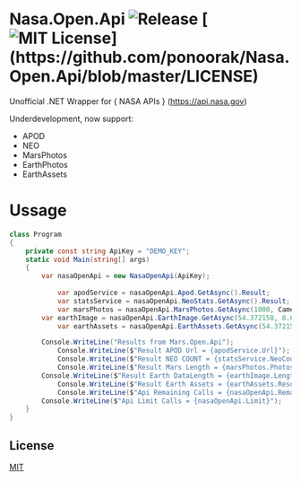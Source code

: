 # Nasa.Open.Api ![Release](https://github.com/ponoorak/Nasa.Open.Api/workflows/Release/badge.svg?branch=master) [![MIT License](https://img.shields.io/apm/l/atomic-design-ui.svg?)](https://github.com/ponoorak/Nasa.Open.Api/blob/master/LICENSE)

Unofficial .NET Wrapper for { NASA APIs } (https://api.nasa.gov)

Underdevelopment, now support: 
* APOD
* NEO
* MarsPhotos
* EarthPhotos
* EarthAssets
	
# Ussage

``` C#
class Program
{
    private const string ApiKey = "DEMO_KEY";
    static void Main(string[] args)
    {
	    var nasaOpenApi = new NasaOpenApi(ApiKey);
	    
            var apodService = nasaOpenApi.Apod.GetAsync().Result;
            var statsService = nasaOpenApi.NeoStats.GetAsync().Result;
            var marsPhotos = nasaOpenApi.MarsPhotos.GetAsync(1000, CameraName.FHAZ).Result;
	    var earthImage = nasaOpenApi.EarthImage.GetAsync(54.372158, 8.638306).Result;
            var earthAssets = nasaOpenApi.EarthAssets.GetAsync(54.372158, 8.638306).Result;

	    Console.WriteLine("Results from Mars.Open.Api");
            Console.WriteLine($"Result APOD Url = {apodService.Url}");
            Console.WriteLine($"Result NEO COUNT = {statsService.NeoCount}");
            Console.WriteLine($"Result Mars Length = {marsPhotos.Photos.Length}");
	    Console.WriteLine($"Result Earth DataLength = {earthImage.Length}");
            Console.WriteLine($"Result Earth Assets = {earthAssets.Resource.Dataset}");
            Console.WriteLine($"Api Remaining Calls = {nasaOpenApi.Remaining}");
	    Console.WriteLine($"Api Limit Calls = {nasaOpenApi.Limit}");
	}
}
```


## License
[MIT](https://choosealicense.com/licenses/mit/)
